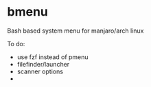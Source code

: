 # bmenu
Bash based system menu for manjaro/arch linux

To do:
- use fzf instead of pmenu
- filefinder/launcher
- scanner options
- 
